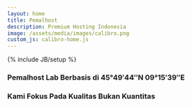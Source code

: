 ```yaml
---
layout: home
title: Pemalhost
description: Premium Hosting Indonesia
image: /assets/media/images/calibro.png
custom_js: calibro-home.js
---
```

{% include JB/setup %}
### Pemalhost Lab Berbasis di <span id="coordinates">45°49′44″N 09°15′39″E</span>

### Kami Fokus Pada Kualitas Bukan Kuantitas

<a href="#projects"><i class="fa fa-long-arrow-down arrowHome" aria-hidden="true"></i></a>
